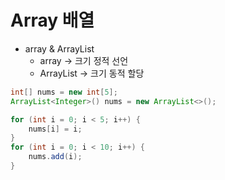 # Array 배열

* array & ArrayList
  * array -> 크기 정적 선언
  * ArrayList -> 크기 동적 할당
```java
int[] nums = new int[5];
ArrayList<Integer>() nums = new ArrayList<>();

for (int i = 0; i < 5; i++) {
    nums[i] = i;
}
for (int i = 0; i < 10; i++) {
    nums.add(i);
}
```
